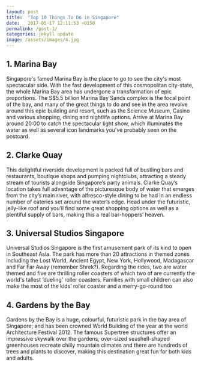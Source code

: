 ```yaml
---
layout: post
title:  "Top 10 Things To Do in Singapore"
date:   2017-05-17 12:11:53 +0150
permalink: /post-1/
categories: jekyll update
image: /assets/images/4.jpg
---
```



<h2>1. Marina Bay </h2>
Singapore's famed Marina Bay is the place to go to see the city's most spectacular side. With the fast development of this cosmopolitan city-state, the whole Marina Bay area has undergone a transformation of epic proportions. The S$5.5 billion Marina Bay Sands complex is the focal point of the bay, and many of the great things to do and see in the area revolve around this epic building and resort, such as the Science Museum, Casino and various shopping, dining and nightlife options. Arrive at Marina Bay around 20:00 to catch the spectacular light show, which illuminates the water as well as several icon landmarks you've probably seen on the postcard.

<h2>2. Clarke Quay </h2>
This delightful riverside development is packed full of bustling bars and restaurants, boutique shops and pumping nightclubs, attracting a steady stream of tourists alongside Singapore’s party animals. Clarke Quay’s location takes full advantage of the picturesque body of water that emerges from the city’s main river, with alfresco-style dining to be had in an endless number of eateries set around the water’s edge. Head under the futuristic, jelly-like roof and you’ll find some great shopping options as well as a plentiful supply of bars, making this a real bar-hoppers’ heaven.

<h2>3. Universal Studios Singapore </h2>
Universal Studios Singapore is the first amusement park of its kind to open in Southeast Asia. The park has more than 20 attractions in themed zones including the Lost World, Ancient Egypt, New York, Hollywood, Madagascar and Far Far Away (remember Shrek?). Regarding the rides, two are water themed and five are thrilling roller coasters of which two of are currently the world's tallest ‘dueling’ roller coasters. Families with small children can also make the most of the kids’ roller coaster and a merry-go-round too

<h2>4. Gardens by the Bay </h2>
Gardens by the Bay is a huge, colourful, futuristic park in the bay area of Singapore; and has been crowned World Building of the year at the world Architecture Festival 2012. The famous Supertree structures offer an impressive skywalk over the gardens, over-sized seashell-shaped greenhouses recreate chilly mountain climates and there are hundreds of trees and plants to discover, making this destination great fun for both kids and adults. 